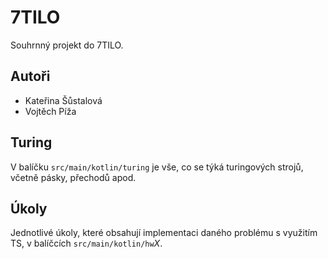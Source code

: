 # 7TILO

Souhrnný projekt do 7TILO.

## Autoři

- Kateřina Šůstalová
- Vojtěch Píža

## Turing

V balíčku `src/main/kotlin/turing` je vše, co se týká turingových strojů, včetně pásky, přechodů apod.

## Úkoly

Jednotlivé úkoly, které obsahují implementaci daného problému s využitím TS, v balíčcích `src/main/kotlin/hw`*X*.
